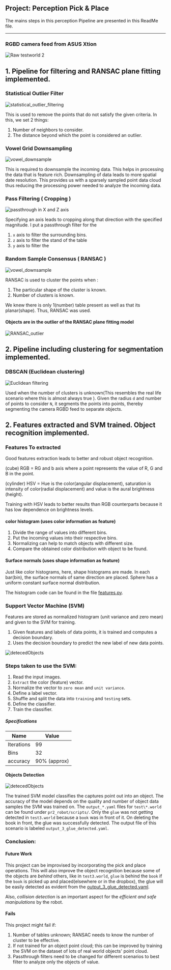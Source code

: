 ## Project: Perception Pick & Place

The mains steps in this perception Pipeline are presented in this ReadMe file.

---

### RGBD camera feed from ASUS Xtion
![Raw testworld 2](images/project/raw.PNG)


## 1. Pipeline for filtering and RANSAC plane fitting implemented.

### Statistical Outlier Filter

![statistical_outlier_filtering](images/project/statistical_outlier_filter.PNG)

This is used to remove the points that do not satisfy the given criteria. In this, we set 2 things:

1. Number of neighbors to consider.  
2. The distance beyond which the point is considered an outlier.

### Vowel Grid Downsampling 

![vowel_downsample](images/project/vowel_downsample.PNG)

This is required to downsample the incoming data. This helps in processing the data that is feature rich.
Downsampling of data leads to more spatial date resolution.
This provides us with a sparsely sampled point data cloud thus reducing the processing power needed to analyze the incoming data.


### Pass Filtering ( Cropping )

![passthrough in X and Z axis](images/project/passthrough_xz.PNG)

Specifying an axis leads to cropping along that direction with the specified magnitude. I put a passthrough filter for the 
1. `x` axis to filter the surrounding bins.
2. `z` axis to filter the stand of the table
3. `y` axis to filter the 


### Random Sample Consensus ( RANSAC )

![vowel_downsample](images/project/table.PNG)

RANSAC is used to cluster the points when :

1. The particular shape of the cluster is known.
2. Number of clusters is known.

We knew there is only 1(number) table present as well as that its planar(shape). Thus, RANSAC was used.

#### Objects are in the outlier of the RANSAC plane fitting model

![RANSAC_outlier](images/project/table_compliment.PNG)

## 2. Pipeline including clustering for segmentation implemented.  

### DBSCAN (Euclidean clustering)

![Euclidean filtering](images/project/DBSCANclusters.PNG)

Used when the number of clusters is unknown(This resembles the real life scenario where this is almost always true ). 
Given the radius `d` and number of points to consider `N`, it segments the points into points, thereby segmenting the camera RGBD feed to separate objects.


## 2.  Features extracted and SVM trained.  Object recognition implemented.

### Features To extracted

Good features extraction leads to better and robust object recognition.  

(cube) 		RGB = RG and b axis where a point represents the value of R, G and B in the point.  

(cylinder) 	HSV = Hue is the color(angular displacement), saturation is intensity of color(radial displacement) and value is the aural brightness (height).

Training with HSV leads to better results than RGB counterparts because it has low dependence on brightness levels.


#### color histogram (uses color information as feature)

1. Divide the range of values into different bins.
2. Put the incoming values into their respective bins.
3. Normalizing can help to match objects with different size.
4. Compare the obtained color distribution with object to be found.

#### Surface normals (uses shape information as feature)
Just like color histograms, here, shape histograms are made. In each bar(bin), the surface normals of same direction are placed.
Sphere has a uniform constant surface normal distribution.

The histogram code can be found in the file [features.py](sensor_stick/src/sensor_stick/features.py).

### Support Vector Machine (SVM)
Features are stored as normalized histogram (unit variance and zero mean) and given to the SVM for training.

1. Given features and labels of data points, it is trained and computes a decision boundary.
2. Uses the decision boundary to predict the new label of new data points.

![detecedObjects](images/project/SVMScore.PNG)  
### Steps taken to use the SVM:

1. Read the input images.
2. `Extract` the color (feature) vector.
3. Normalize the vector to `zero mean` and `unit variance`.
4. Define a label vector.
5. Shuffle and split the data into `training` and `testing` sets.
6. Define the classifier.
7. Train the classifier.

##### Specifications

| Name 		|  Value 		|
   ---		|	---			
|Iterations	| 99			|
|Bins 	   	| 32 			|
|accuracy	| 90% (approx) 	|

#### Objects Detection

![detecedObjects](images/project/detected_objects.PNG)  

The trained SVM model classifies the captures point out into an object. The accuracy of the model depends on the quality and number of object data samples the SVM was trained on. The `output_*.yaml` files for `test\*.world` can be found under `pr2_robot/scripts/`. Only the `glue` was not getting detected in `test3.world` because a `book` was in front of it. On deleting the book in front, the glue was successfully detected. The output file of this scenario is labeled `output_3_glue_detected.yaml`.  


### Conclusion:

#### Future Work

This project can be improvised by incorporating the pick and place operations. This will also improve the object recognition because some of the objects are _behind_ others, like in `test3.world`, `glue` is behind the `book` if the `book` is picked up and placed(elsewhere or in the dropbox), the glue will be easily detected as evident from the [output_3_glue_detected.yaml](pr2_robot/scripts/output_3_glue_detected.yaml). 

Also, *collision detection* is an important aspect for the _efficient and safe manipulations_ by the robot.

#### Fails

This project might fail if:

1. Number of tables unknown; RANSAC needs to know the number of cluster to be effective.
2. If not trained for an object point cloud; this can be improved by training the SVM on the dataset of lots of real world objects' point cloud.
3. Passthrough filters need to be changed for different scenarios to best filter to analyze only the objects of value.





